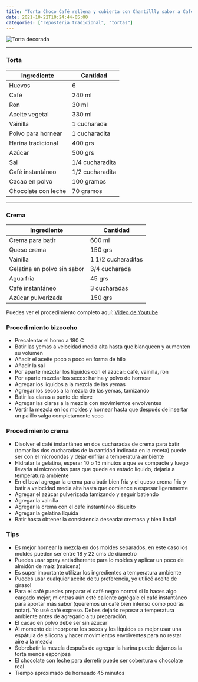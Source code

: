 ```yaml
---
title: "Torta Choco Café rellena y cubierta con Chantillly sabor a Café"
date: 2021-10-22T10:24:44-05:00
categories: ["reposteria tradicional", "tortas"]
---
```

![Torta decorada](../../images/tortachococafeadornada.jpg)
___
### Torta

| Ingrediente | Cantidad |
| ----------- | ----------- |
| Huevos | 6 |
| Café | 240 ml |
| Ron | 30 ml |
| Aceite vegetal | 330 ml |
| Vainilla | 1 cucharada|
| Polvo para hornear | 1 cucharadita |
| Harina tradicional| 400 grs |
| Azúcar | 500 grs |
| Sal | 1/4 cucharadita |
| Café instantáneo| 1/2 cucharadita |
| Cacao en polvo| 100 gramos |
| Chocolate con leche| 70 gramos |
___

### Crema

| Ingrediente | Cantidad |
| ----------- | ----------- |
| Crema para batir | 600 ml|
| Queso crema | 150 grs |
| Vainilla | 1 1/2 cucharaditas |
| Gelatina en polvo sin sabor | 3/4 cucharada |
| Agua fria | 45 grs |
| Café instantáneo | 3 cucharadas |
| Azúcar pulverizada | 150 grs |

Puedes ver el procedimiento completo aquí: [Video de Youtube](https://youtu.be/n4RQmWyIW0s)

### Procedimiento bizcocho
- Precalentar el horno a 180 C
- Batir las yemas a velocidad media alta hasta que blanqueen y aumenten su volumen
- Añadir el aceite poco a poco en forma de hilo
- Añadir la sal
- Por aparte mezclar los líquidos con el azúcar: café, vainilla, ron
- Por aparte mezclar los secos: harina y polvo de hornear
- Agregar los liquidos a la mezcla de las yemas
- Agregar los secos a la mezcla de las yemas, tamizando 
- Batir las claras a punto de nieve
- Agregar las claras a la mezcla con movimientos envolventes
- Vertir la mezcla en los moldes y hornear hasta que después de insertar un palillo salga completamente seco

### Procedimiento crema
- Disolver el café instantáneo en dos cucharadas de crema para batir (tomar las dos cucharadas de la cantidad indicada en la receta) puede ser con el microondas y dejar enfriar a temperatura ambiente
- Hidratar la gelatina, esperar 10 o 15 minutos a que se compacte y luego llevarla al microondas para que quede en estado líquido, dejarla a temperatura ambiente
- En el bowl agregar la crema para batir bien fria y el queso crema frio y batir a velocidad media alta hasta que comience a espesar ligeramente
- Agregar el azúcar pulverizada tamizando y seguir batiendo
- Agregar la vainilla
- Agregar la crema con el café instantáneo disuelto
- Agregar la gelatina líquida
- Batir hasta obtener la consistencia deseada: cremosa y bien linda!

### Tips
- Es mejor hornear la mezcla en dos moldes separados, en este caso los moldes pueden ser entre 18 y 22 cms de diámetro
- Puedes usar spray antiadherente para lo moldes y aplicar un poco de almidón de maiz (maicena)
- Es super importante utilizar los ingredientes a temperatura ambiente
- Puedes usar cualquier aceite de tu preferencia, yo utilicé aceite de girasol
- Para el café puedes preparar el café negro normal si lo haces algo cargado mejor, mientras aún esté caliente agrégale el café instantáneo para aportar más sabor (queremos un café bien intenso como podrás notar). Yo usé café expreso. Debes dejarlo reposar a temperatura ambiente antes de agregarlo a tu preparación.
- El cacao en polvo debe ser sin azúcar
- Al momento de incorporar los secos y los líquidos es mejor usar una espátula de silicona y hacer movimientos envolventes para no restar aire a la mezcla
- Sobrebatir la mezcla después de agregar la harina puede dejarnos la torta menos esponjosa 
- El chocolate con leche para derretir puede ser cobertura o chocolate real
- Tiempo aproximado de horneado 45 minutos
